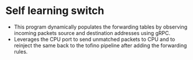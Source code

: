 # Self learning switch 
- This program dynamically populates the forwarding tables by observing incoming packets source and destination addresses using gRPC.
- Leverages the CPU port to send unmatched packets to CPU and to reinject the same back to the tofino pipeline after adding the forwarding rules.
